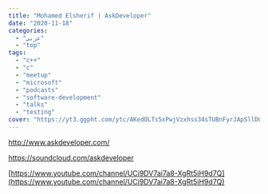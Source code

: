 ```yaml
---
title: "Mohamed Elsherif | AskDeveloper"
date: "2020-11-18"
categories:
  - "عربي"
  - "top"
tags:
  - "c++"
  - "c"
  - "meetup"
  - "microsoft"
  - "podcasts"
  - "software-development"
  - "talks"
  - "testing"
cover: "https://yt3.ggpht.com/ytc/AKedOLTs5xPwjVzxhss34sTUBnFyrJApSllD0pa3oQaOhw=s88-c-k-c0x00ffffff-no-rj"
---
```


http://www.askdeveloper.com/

https://soundcloud.com/askdeveloper

[https://www.youtube.com/channel/UCi9DV7ai7a8-XgRt5iH9d7Q](https://www.youtube.com/channel/UCi9DV7ai7a8-XgRt5iH9d7Q)
